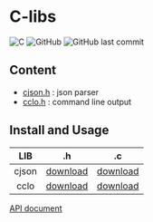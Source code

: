 # C-libs

![C](https://img.shields.io/badge/C-00599C?logo=c&logoColor=white)
![GitHub](https://img.shields.io/github/license/luzhixing12345/C-libs)
![GitHub last commit](https://img.shields.io/github/last-commit/luzhixing12345/C-libs)

## Content

- [cjson.h](cjson.c) : json parser
- [cclo.h](cclo.c) : command line output

## Install and Usage

|LIB|.h|.c|
|:--:|:--:|:--:|
|cjson|[download](1)|[download](2)|
|cclo|[download](3)|[download](4)|

[API document](https://luzhixing12345.github.io/C-libs/)
